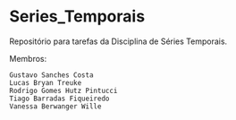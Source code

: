 # Series_Temporais
Repositório para tarefas da Disciplina de Séries Temporais.

Membros:

    Gustavo Sanches Costa
    Lucas Bryan Treuke
    Rodrigo Gomes Hutz Pintucci
    Tiago Barradas Fiqueiredo
    Vanessa Berwanger Wille
